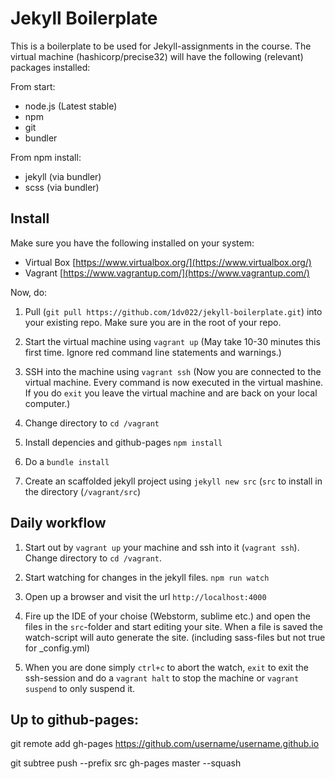 # Jekyll Boilerplate

This is a boilerplate to be used for Jekyll-assignments in the course. The virtual machine (hashicorp/precise32) will have the following (relevant) packages installed:

From start:
* node.js (Latest stable)
* npm
* git 
* bundler

From npm install:
* jekyll (via bundler)
* scss (via bundler)


## Install
Make sure you have the following installed on your system:
* Virtual Box [https://www.virtualbox.org/](https://www.virtualbox.org/)
* Vagrant [https://www.vagrantup.com/](https://www.vagrantup.com/)

Now, do:

1. Pull (`git pull https://github.com/1dv022/jekyll-boilerplate.git`) into your existing repo. Make sure you are in the root of your repo.

2. Start the virtual machine using `vagrant up` (May take 10-30 minutes this first time. Ignore red command line statements and warnings.)

3. SSH into the machine using  `vagrant ssh` (Now you are connected to the virtual machine. Every command is now executed in the virtual mashine. If you do `exit` you leave the virtual machine and are back on your local computer.)

4. Change directory to `cd /vagrant`

5. Install depencies and github-pages `npm install`

6. Do a `bundle install`

7. Create an scaffolded jekyll project using `jekyll new src` (`src` to install in the directory (`/vagrant/src`)

## Daily workflow
1. Start out by `vagrant up` your machine and ssh into it (`vagrant ssh`). Change directory to `cd /vagrant`.

2. Start watching for changes in the jekyll files. `npm run watch`

3. Open up a browser and visit the url `http://localhost:4000`

4. Fire up the IDE of your choise (Webstorm, sublime etc.) and open the files in the `src`-folder and start editing your site. When a file is saved the watch-script will auto generate the site. (including sass-files but not true for _config.yml)

5. When you are done simply `ctrl+c` to abort the watch, `exit` to  exit the ssh-session and do a `vagrant halt` to stop the machine or `vagrant suspend` to only suspend it.

## Up to github-pages:
git remote add gh-pages https://github.com/username/username.github.io

git subtree push --prefix src gh-pages master --squash
